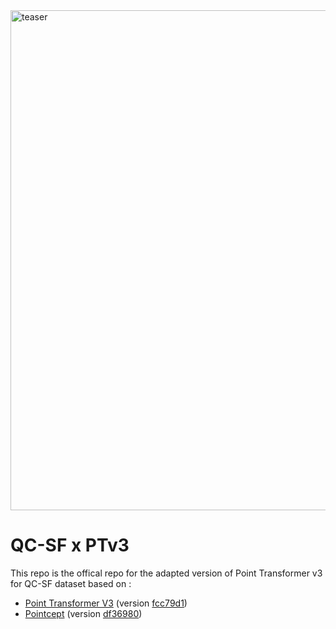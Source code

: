 <div align='left'>
<img src="assets/qcsf_disply.png" alt="teaser" width="800" />
</div>

# QC-SF x PTv3
This repo is the offical repo for the adapted version of Point Transformer v3 for QC-SF dataset based on :
- [Point Transformer V3](https://github.com/Pointcept/PointTransformerV3?tab=readme-ov-file) (version [fcc79d1](https://github.com/Pointcept/PointTransformerV3/tree/fcc79d1fba8b0cad3b0b81703fe69db576cad9b2))
- [Pointcept](https://github.com/Pointcept/Pointcept) (version [df36980](https://github.com/Pointcept/Pointcept/tree/df36980119f4636beb2d02d04ef3b2fec0fddfba))
